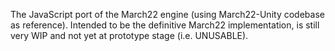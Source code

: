 The JavaScript port of the March22 engine (using March22-Unity codebase as reference). Intended to be the definitive March22 implementation, is still very WIP and not yet at prototype stage (i.e. UNUSABLE).